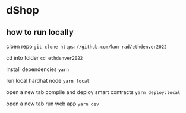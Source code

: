 # dShop



## how to run locally

cloen repo
```git clone https://github.com/kon-rad/ethdenver2022```

cd into folder
```cd ethdenver2022```

install dependencies
```yarn```

run local hardhat node
```yarn local```

open a new tab
compile and deploy smart contracts
```yarn deploy:local```

open a new tab
run web app
```yarn dev```
